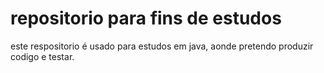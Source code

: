 # repositorio para fins de estudos 

este respositorio é usado para estudos em java, aonde pretendo produzir codigo e testar. 
